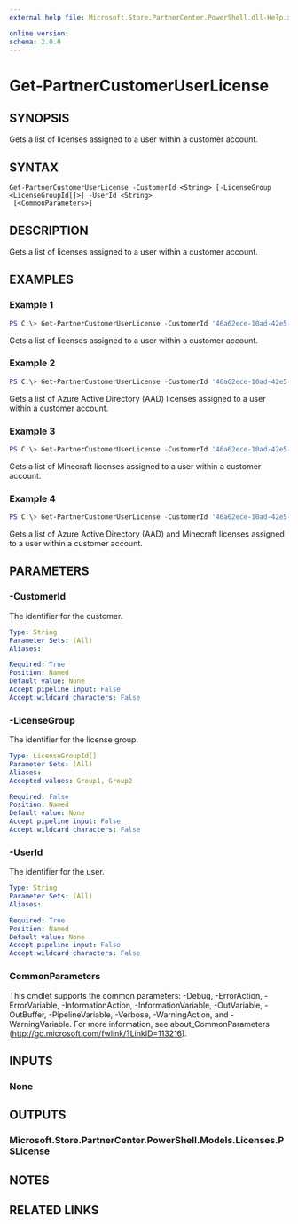 ```yaml
---
external help file: Microsoft.Store.PartnerCenter.PowerShell.dll-Help.xml

online version:
schema: 2.0.0
---
```


# Get-PartnerCustomerUserLicense

## SYNOPSIS
Gets a list of licenses assigned to a user within a customer account.

## SYNTAX

```
Get-PartnerCustomerUserLicense -CustomerId <String> [-LicenseGroup <LicenseGroupId[]>] -UserId <String>
 [<CommonParameters>]
```

## DESCRIPTION
Gets a list of licenses assigned to a user within a customer account.

## EXAMPLES

### Example 1
```powershell
PS C:\> Get-PartnerCustomerUserLicense -CustomerId '46a62ece-10ad-42e5-b3f1-b2ed53e6fc08' -UserId 'd9be87b7-d838-4830-8d45-d18e8e71f3b2'
```

Gets a list of licenses assigned to a user within a customer account.

### Example 2
```powershell
PS C:\> Get-PartnerCustomerUserLicense -CustomerId '46a62ece-10ad-42e5-b3f1-b2ed53e6fc08' -LicenseGroup Group1 -UserId 'd9be87b7-d838-4830-8d45-d18e8e71f3b2'
```

Gets a list of Azure Active Directory (AAD) licenses assigned to a user within a customer account.

### Example 3
```powershell
PS C:\> Get-PartnerCustomerUserLicense -CustomerId '46a62ece-10ad-42e5-b3f1-b2ed53e6fc08' -LicenseGroup Group2 -UserId 'd9be87b7-d838-4830-8d45-d18e8e71f3b2'
```

Gets a list of Minecraft licenses assigned to a user within a customer account.

### Example 4
```powershell
PS C:\> Get-PartnerCustomerUserLicense -CustomerId '46a62ece-10ad-42e5-b3f1-b2ed53e6fc08' -LicenseGroup Group1 -UserId 'd9be87b7-d838-4830-8d45-d18e8e71f3b2'
```

Gets a list of Azure Active Directory (AAD) and Minecraft licenses assigned to a user within a customer account.

## PARAMETERS

### -CustomerId
The identifier for the customer.

```yaml
Type: String
Parameter Sets: (All)
Aliases:

Required: True
Position: Named
Default value: None
Accept pipeline input: False
Accept wildcard characters: False
```

### -LicenseGroup
The identifier for the license group.

```yaml
Type: LicenseGroupId[]
Parameter Sets: (All)
Aliases:
Accepted values: Group1, Group2

Required: False
Position: Named
Default value: None
Accept pipeline input: False
Accept wildcard characters: False
```

### -UserId
The identifier for the user.

```yaml
Type: String
Parameter Sets: (All)
Aliases:

Required: True
Position: Named
Default value: None
Accept pipeline input: False
Accept wildcard characters: False
```

### CommonParameters
This cmdlet supports the common parameters: -Debug, -ErrorAction, -ErrorVariable, -InformationAction, -InformationVariable, -OutVariable, -OutBuffer, -PipelineVariable, -Verbose, -WarningAction, and -WarningVariable. For more information, see about_CommonParameters (http://go.microsoft.com/fwlink/?LinkID=113216).

## INPUTS

### None

## OUTPUTS

### Microsoft.Store.PartnerCenter.PowerShell.Models.Licenses.PSLicense

## NOTES

## RELATED LINKS
